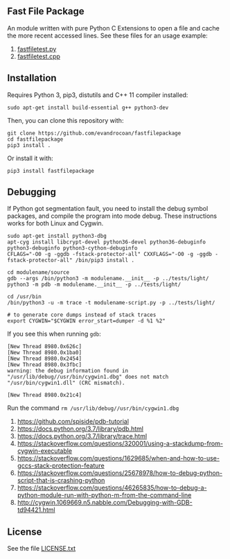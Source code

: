 
## Fast File Package

An module written with pure Python C Extensions to open a file and
cache the more recent accessed lines.
See these files for an usage example:
1. [fastfiletest.py](fastfiletest.py)
1. [fastfiletest.cpp](fastfiletest.cpp)


## Installation

Requires Python 3,
pip3, distutils and
C++ 11 compiler installed:
```
sudo apt-get install build-essential g++ python3-dev
```

Then, you can clone this repository with:
```
git clone https://github.com/evandrocoan/fastfilepackage
cd fastfilepackage
pip3 install .
```

Or install it with:
```
pip3 install fastfilepackage
```


## Debugging

If Python got segmentation fault,
you need to install the debug symbol packages,
and compile the program into mode debug.
These instructions works for both Linux and
Cygwin.
```
sudo apt-get install python3-dbg
apt-cyg install libcrypt-devel python36-devel python36-debuginfo python3-debuginfo python3-cython-debuginfo
CFLAGS="-O0 -g -ggdb -fstack-protector-all" CXXFLAGS="-O0 -g -ggdb -fstack-protector-all" /bin/pip3 install .

cd modulename/source
gdb --args /bin/python3 -m modulename.__init__ -p ../tests/light/
python3 -m pdb -m modulename.__init__ -p ../tests/light/

cd /usr/bin
/bin/python3 -u -m trace -t modulename-script.py -p ../tests/light/

# to generate core dumps instead of stack traces
export CYGWIN="$CYGWIN error_start=dumper -d %1 %2"
```

If you see this when running `gdb`:
```
[New Thread 8980.0x626c]
[New Thread 8980.0x1ba0]
[New Thread 8980.0x2454]
[New Thread 8980.0x3fbc]
warning: the debug information found in "/usr/lib/debug//usr/bin/cygwin1.dbg" does not match "/usr/bin/cygwin1.dll" (CRC mismatch).

[New Thread 8980.0x21c4]
```
Run the command `rm /usr/lib/debug//usr/bin/cygwin1.dbg`

1. https://github.com/spiside/pdb-tutorial
1. https://docs.python.org/3.7/library/pdb.html
1. https://docs.python.org/3.7/library/trace.html
1. https://stackoverflow.com/questions/320001/using-a-stackdump-from-cygwin-executable
1. https://stackoverflow.com/questions/1629685/when-and-how-to-use-gccs-stack-protection-feature
1. https://stackoverflow.com/questions/25678978/how-to-debug-python-script-that-is-crashing-python
1. https://stackoverflow.com/questions/46265835/how-to-debug-a-python-module-run-with-python-m-from-the-command-line
1. http://cygwin.1069669.n5.nabble.com/Debugging-with-GDB-td94421.html


## License

See the file [LICENSE.txt](LICENSE.txt)

